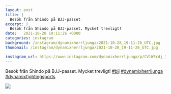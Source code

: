 ```yaml
---
layout: post
title: |
  Besök från Shindo på BJJ-passet
excerpt: |
  Besök från Shindo på BJJ-passet. Mycket trevligt!   
date:   2021-10-28 19:11:26 +0000
categories: instagram
background: /instagram/dynamixherrljunga/2021-10-28_19-11-26_UTC.jpg
thumbnail: /instagram/dynamixherrljunga/2021-10-28_19-11-26_UTC.jpg

instagram_url: https://www.instagram.com/dynamixherrljunga/p/CVlWSrdj_Iw
---
```

Besök från Shindo på BJJ-passet. Mycket trevligt! [#bjj](https://www.instagram.com/explore/tags/bjj/) [#dynamixherrljunga](https://www.instagram.com/explore/tags/dynamixherrljunga/) [#dynamixfightingsports](https://www.instagram.com/explore/tags/dynamixfightingsports/)



<img src='{{ site.baseurl }}/instagram/dynamixherrljunga/2021-10-28_19-11-26_UTC.jpg' class='img-fluid' />
